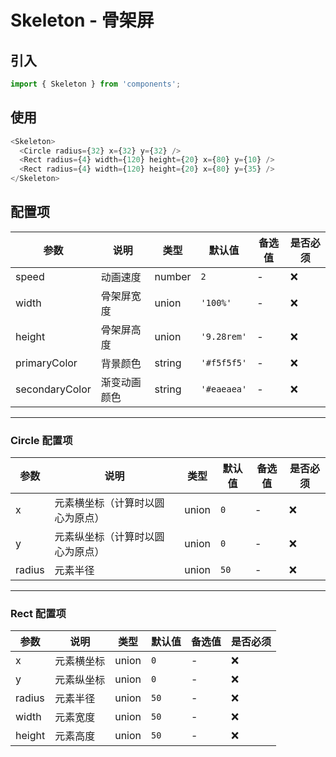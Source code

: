 # Skeleton - 骨架屏

## 引入
```javascript
import { Skeleton } from 'components';
```
## 使用

```javascript
<Skeleton>
  <Circle radius={32} x={32} y={32} />
  <Rect radius={4} width={120} height={20} x={80} y={10} />
  <Rect radius={4} width={120} height={20} x={80} y={35} />
</Skeleton>
```

## 配置项
| 参数 | 说明 | 类型 | 默认值 |备选值 | 是否必须 |
| --- | --- | --- | --- | --- | --- |
| speed | 动画速度 | number | `2` | - | ❌ |
| width | 骨架屏宽度 | union | `'100%'` | - | ❌ |
| height | 骨架屏高度 | union | `'9.28rem'` | - | ❌ |
| primaryColor | 背景颜色 | string | `'#f5f5f5'` | - | ❌ |
| secondaryColor | 渐变动画颜色 | string | `'#eaeaea'` | - | ❌ |


---

### Circle 配置项

| 参数 | 说明 | 类型 | 默认值 |备选值 | 是否必须 |
| --- | --- | --- | --- | --- | --- |
| x | 元素横坐标（计算时以圆心为原点） | union | `0` | - | ❌ |
| y | 元素纵坐标（计算时以圆心为原点） | union | `0` | - | ❌ |
| radius | 元素半径 | union | `50` | - | ❌ |


---

### Rect 配置项

| 参数 | 说明 | 类型 | 默认值 |备选值 | 是否必须 |
| --- | --- | --- | --- | --- | --- |
| x | 元素横坐标 | union | `0` | - | ❌ |
| y | 元素纵坐标 | union | `0` | - | ❌ |
| radius | 元素半径 | union | `50` | - | ❌ |
| width | 元素宽度 | union | `50` | - | ❌ |
| height | 元素高度 | union | `50` | - | ❌ |
